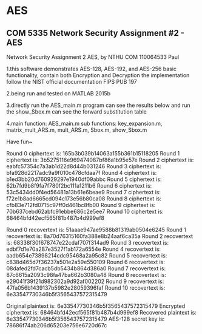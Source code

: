 # AES
## COM 5335 Network Security Assignment #2 - AES

Network Security Assignment 2 AES, by NTHU COM 110064533 Paul

1.this software demonstrates AES-128, AES-192, and AES-256 basic functionality, contain both Encryption and Decryption
  the implementation follow the NIST official documentation FIPS PUB 197

2.being run and tested on MATLAB 2015b

3.directly run the AES_main.m program can see the results below
  and run the show_Sbox.m can see the forward substitution table

4.main function: AES_main.m
  sub functions: key_expansion.m, matrix_mult_ARS.m, mult_ARS.m, Sbox.m, show_Sbox.m

Have fun~


Round 0 ciphertext is: 165b3b039b14063a155b361b15118205 
Round 1 ciphertext is: 3b5275116e969474087bf86a1b95e57e 
Round 2 ciphertext is: eabfc57354c7a3ab1d22d8d44b031246 
Round 3 ciphertext is: bfa928d2217adc9a9f010c478cfdaa7f 
Round 4 ciphertext is: b1ed3bb20d760929297e1940df09abbc 
Round 5 ciphertext is: 62b7fd9b8f9fa7f780f2bc111a1211b6 
Round 6 ciphertext is: 53c5434dd0f4ed56481a13b61e6beae9 
Round 7 ciphertext is: f72e1b8ad6665cd094c173e56b80ca08 
Round 8 ciphertext is: cfb83e712fd0715c97ff0d461bc8fb00 
Round 9 ciphertext is: 70b637cebd62abfc91ebbe686c2e5ee7 
Round 10 ciphertext is: 68464bfd42ecf565f81b487b4d999ef8 

Round 0 recovertext is: 51aaae947ae9588b81319ab0504e6245 
Round 1 recovertext is: 8a70d76315160fa388e8b24aaf6ca35a 
Round 2 recovertext is: 68338f30f678747e22cdaf707f314ad9 
Round 3 recovertext is: edbf7d1e70a287e3527f1ab172a6554e 
Round 4 recovertext is: aadb654e73898214cdc95468a2a95c82 
Round 5 recovertext is: c838d465d7f36237a501e2a59e550109 
Round 6 recovertext is: 08dafed2fd7cacb5db5434b864d386a0 
Round 7 recovertext is: 87c6615a2093c98fa47ba662b3080a48 
Round 8 recovertext is: e29041f39f21d982302a9d92af002202 
Round 9 recovertext is: 47fa056b1439137b5982e28059396faf 
Round 10 recovertext is: 6e33547730346b5f3565437572315479 
 
Original plaintext is:   6e33547730346b5f3565437572315479
Encrypted ciphertext is: 68464bfd42ecf565f81b487b4d999ef8
Recovered plaintext is:  6e33547730346b5f3565437572315479
AES-128 secret key is:   78686f74ab206d65203e756e6720d67c

